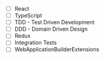 - [ ] React
- [ ] TypeScript
- [ ] TDD - Test Driven Development
- [ ] DDD - Domain Driven Design
- [ ] Redux
- [ ] Integration Tests
- [ ] WebApplicationBuilderExtensions